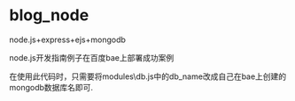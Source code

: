 blog_node
=========

node.js+express+ejs+mongodb

node.js开发指南例子在百度bae上部署成功案例

在使用此代码时，只需要将modules\db.js中的db_name改成自己在bae上创建的mongodb数据库名即可.
